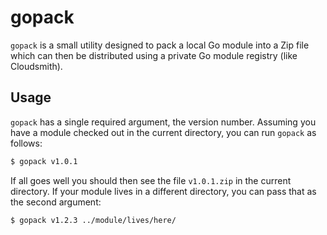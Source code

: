 # gopack

`gopack` is a small utility designed to pack a local Go module into a Zip file which can then be distributed using a private Go module registry (like Cloudsmith).

## Usage

`gopack` has a single required argument, the version number. Assuming you have a module checked out in the current directory, you can run `gopack` as follows:

```bash
$ gopack v1.0.1
```

If all goes well you should then see the file `v1.0.1.zip` in the current directory. If your module lives in a different directory, you can pass that as the second argument:

```bash
$ gopack v1.2.3 ../module/lives/here/
```
